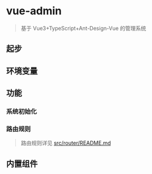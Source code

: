 # vue-admin

> 基于 Vue3+TypeScript+Ant-Design-Vue 的管理系统

## 起步

## 环境变量

## 功能

### 系统初始化

### 路由规则

> 路由规则详见 [src/router/README.md](./src/router/README.md)

## 内置组件
